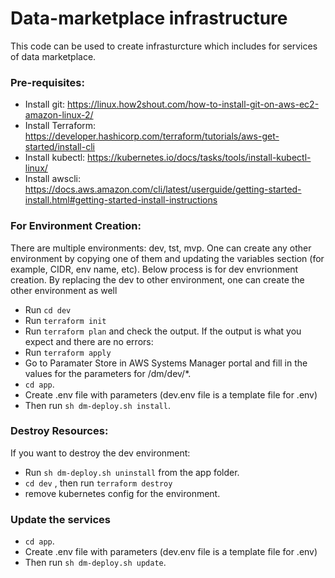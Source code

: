 # Data-marketplace infrastructure

This code can be used to create infrasturcture which includes for services of data marketplace.

### Pre-requisites:

* Install git: https://linux.how2shout.com/how-to-install-git-on-aws-ec2-amazon-linux-2/
* Install Terraform: https://developer.hashicorp.com/terraform/tutorials/aws-get-started/install-cli
* Install kubectl: https://kubernetes.io/docs/tasks/tools/install-kubectl-linux/
* Install awscli: https://docs.aws.amazon.com/cli/latest/userguide/getting-started-install.html#getting-started-install-instructions
  
### For Environment Creation:
There are multiple environments: dev, tst, mvp. One can create any other environment by copying one of them and updating the variables section (for example, CIDR, env name, etc). Below process is for dev envrionment creation. By replacing the dev to other environment, one can create the other environment as well
* Run `cd dev`
* Run `terraform init`
* Run `terraform plan` and check the output.
If the output is what you expect and there are no errors:
* Run `terraform apply`
* Go to Paramater Store in AWS Systems Manager portal and fill in the values for the parameters for /dm/dev/*.
* `cd app`.
* Create .env file with parameters (dev.env file is a template file for .env)
* Then run `sh dm-deploy.sh install`.

### Destroy Resources:

If you want to destroy the dev environment:

* Run `sh dm-deploy.sh uninstall` from the app folder.
* `cd dev` , then run `terraform destroy`
* remove kubernetes config for the environment.

### Update the services 
* `cd app`.
* Create .env file with parameters (dev.env file is a template file for .env)
* Then run `sh dm-deploy.sh update`.
